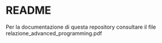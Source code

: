 # README #

Per la documentazione di questa repository consultare il file relazione_advanced_programming.pdf